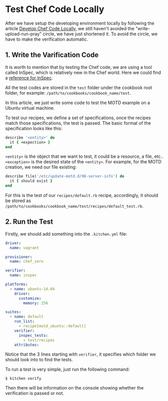 # Test Chef Code Locally

After we have setup the developing environment locally by following the article [Develop Chef Code Locally](develop-chef-code-locally.md), we still haven't avoided the "write-upload-run-pray" circle, we have just shortened it. To avoid the circle, we have to make the verification automatic.

## 1. Write the Varification Code

It is worth to mention that by testing the Chef code, we are using a tool called InSpec, which is relatively new in the Chef world. Here we could find a [reference for InSpec](https://docs.chef.io/inspec_reference.html).

All the test codes are stored in the `test` folder under the cookbook root folder, for example: `/path/to/cookbooks/cookbook_name/test`.

In this article, we just write some code to test the MOTD example on a Ubuntu virtual machine.

To test our recipes, we define a set of specifications, once the recipes match those specifications, the test is passed. The basic format of the specification looks like this:

```ruby
describe '<entity>' do
  it { <expection> }
end
```

`<entity>` is the object that we want to test, it could be a resource, a file, etc.. `<exception>` is the desired state of the `<entity>`. For example, for the MOTD creation, we need our file existing:

```ruby
describe file('/etc/update-motd.d/98-server-info') do
  it { should exist }
end
```

For this is the test of our `recipes/default.rb` recipe, accordingly, it should be stored as `/path/to/cookbooks/cookbook_name/test/recipes/default_test.rb`.

## 2. Run the Test

Firstly, we should add something into the `.kitchen.yml` file:

```yml
driver:
  name: vagrant

provisioner:
  name: chef_zero

verifier:
  name: inspec

platforms:
  - name: ubuntu-14.04
    driver:
      customize:
        memory: 256

suites:
  - name: default
    run_list:
      - recipe[motd_ubuntu::default]
    verifier:
      inspec_tests:
        - test/recipes
    attributes:
```

Notice that the 3 lines starting with `verifier`, it specifies which folder we should look into to find the tests.

To run a test is very simple, just run the following command:

```console
$ kitchen verify
```

Then there will be information on the console showing whether the verification is passed or not.
